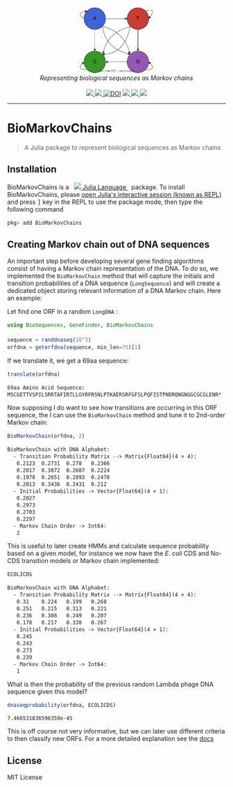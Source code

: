 <p align="center">
  <img src="docs/src/assets/logo.svg" height="150"><br/>
  <i>Representing biological sequences as Markov chains</i><br/><br/>
  <a href="https://camilogarciabotero.github.io/BioMarkovChains.jl/dev/">
    <img src="https://img.shields.io/badge/documentation-online-blue.svg?logo=Julia&logoColor=white">
  </a>
  <a href="https://github.com/camilogarciabotero/BioMarkovChains.jl/releases/latest"> 
  <img src="https://img.shields.io/github/release/camilogarciabotero/BioMarkovChains.jl.svg">
  <a href="https://zenodo.org/badge/latestdoi/665161607"><img src="https://zenodo.org/badge/665161607.svg" alt="DOI"></a>
  </a>
   <a href="https://github.com/camilogarciabotero/BioMarkovChains.jl/actions/workflows/CI.yml">
    <img src="https://github.com/camilogarciabotero/BioMarkovChains.jl/actions/workflows/CI.yml/badge.svg">
  <a href="https://github.com/camilogarciabotero/BioMarkovChains.jl/blob/main/LICENSE">
    <img src="https://img.shields.io/badge/license-MIT-green.svg">
  </a>
  <a href="https://www.repostatus.org/#wip">
    <img src="https://www.repostatus.org/badges/latest/wip.svg">
  </a>
</p>

***

# BioMarkovChains

> A Julia package to represent biological sequences as Markov chains

## Installation

<p>
BioMarkovChains is a &nbsp;
    <a href="https://julialang.org">
        <img src="https://raw.githubusercontent.com/JuliaLang/julia-logo-graphics/master/images/julia.ico" width="16em">
        Julia Language
    </a>
    &nbsp; package. To install BioMarkovChains,
    please <a href="https://docs.julialang.org/en/v1/manual/getting-started/">open
    Julia's interactive session (known as REPL)</a> and press <kbd>]</kbd>
    key in the REPL to use the package mode, then type the following command
</p>

```julia
pkg> add BioMarkovChains
```

## Creating Markov chain out of DNA sequences

An important step before developing several gene finding algorithms consist of having a Markov chain representation of the DNA. To do so, we implemented the `BioMarkovChain` method that will capture the initials and transition probabilities of a DNA sequence (`LongSequence`) and will create a dedicated object storing relevant information of a DNA Markov chain. Here an example:

Let find one ORF in a random `LongDNA` :

```julia
using BioSequences, GeneFinder, BioMarkovChains

sequence = randdnaseq(10^3)
orfdna = getorfdna(sequence, min_len=75)[1]
```

If we translate it, we get a 69aa sequence:

```julia
translate(orfdna)
```

```
69aa Amino Acid Sequence:
MSCGETTVSPILSRRTAFIRTLLGYRFRSNLPTKAERSRFGFSLPQFISTPNDRQNGNGGCGCGLENR*
```

Now supposing I do want to see how transitions are occurring in this ORF sequence, the I can use the `BioMarkovChain` method and tune it to 2nd-order Markov chain:

```julia
BioMarkovChain(orfdna, 2)
```

```
BioMarkovChain with DNA Alphabet:
  - Transition Probability Matrix --> Matrix{Float64}(4 × 4):
   0.2123  0.2731  0.278   0.2366
   0.2017  0.3072  0.2687  0.2224
   0.1978  0.2651  0.2893  0.2478
   0.2013  0.3436  0.2431  0.212
  - Initial Probabilities -> Vector{Float64}(4 × 1):
   0.2027
   0.2973
   0.2703
   0.2297
  - Markov Chain Order -> Int64:
   2

```

This is  useful to later create HMMs and calculate sequence probability based on a given model, for instance we now have the *E. coli* CDS and No-CDS transition models or Markov chain implemented:

```julia
ECOLICDS
```

```
BioMarkovChain with DNA Alphabet:
  - Transition Probability Matrix --> Matrix{Float64}(4 × 4):
   0.31    0.224   0.199   0.268
   0.251   0.215   0.313   0.221
   0.236   0.308   0.249   0.207
   0.178   0.217   0.338   0.267
  - Initial Probabilities -> Vector{Float64}(4 × 1):
   0.245
   0.243
   0.273
   0.239
  - Markov Chain Order -> Int64:
   1
```

What is then the probability of the previous random Lambda phage DNA sequence given this model?

```julia
dnaseqprobability(orfdna, ECOLICDS)
```

```
7.466531836596359e-45
```

This is off course not very informative, but we can later use different criteria to then classify new ORFs. For a more detailed explanation see the [docs](https://camilogarciabotero.github.io/BioMarkovChains.jl/dev/biomarkovchains/)

## License

MIT License
